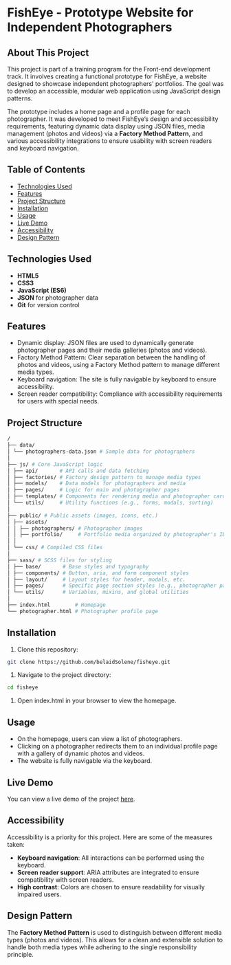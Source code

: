# FishEye - Prototype Website for Independent Photographers

## About This Project

This project is part of a training program for the Front-end development track. It involves creating a functional prototype for FishEye, a website designed to showcase independent photographers' portfolios. The goal was to develop an accessible, modular web application using JavaScript design patterns.

The prototype includes a home page and a profile page for each photographer. It was developed to meet FishEye’s design and accessibility requirements, featuring dynamic data display using JSON files, media management (photos and videos) via a **Factory Method Pattern**, and various accessibility integrations to ensure usability with screen readers and keyboard navigation.

## Table of Contents

- [Technologies Used](#technologies-used)
- [Features](#features)
- [Project Structure](#project-structure)
- [Installation](#installation)
- [Usage](#usage)
- [Live Demo](#live-demo)
- [Accessibility](#accessibility)
- [Design Pattern](#design-pattern)

## Technologies Used

- **HTML5**
- **CSS3**
- **JavaScript (ES6)**
- **JSON** for photographer data
- **Git** for version control

## Features
- Dynamic display: JSON files are used to dynamically generate photographer pages and their media galleries (photos and videos).
- Factory Method Pattern: Clear separation between the handling of photos and videos, using a Factory Method pattern to manage different media types.
- Keyboard navigation: The site is fully navigable by keyboard to ensure accessibility.
- Screen reader compatibility: Compliance with accessibility requirements for users with special needs.

## Project Structure
```bash
/ 
├── data/
│ └── photographers-data.json # Sample data for photographers 
│
├── js/ # Core JavaScript logic 
│ ├── api/       # API calls and data fetching 
│ ├── factories/ # Factory design pattern to manage media types 
│ ├── models/    # Data models for photographers and media 
│ ├── pages/     # Logic for main and photographer pages 
│ ├── templates/ # Components for rendering media and photographer cards 
│ └── utils/     # Utility functions (e.g., forms, modals, sorting) 
│
├── public/ # Public assets (images, icons, etc.) 
│ ├── assets/ 
│ │ ├── photographers/ # Photographer images 
│ │ ├── portfolio/     # Portfolio media organized by photographer's ID (photos and videos) 
│ │
│ └── css/ # Compiled CSS files 
│
├── sass/ # SCSS files for styling 
│ ├── base/       # Base styles and typography 
│ ├── components/ # Button, aria, and form component styles 
│ ├── layout/     # Layout styles for header, modals, etc. 
│ ├── pages/      # Specific page section styles (e.g., photographer page) 
│ └── utils/      # Variables, mixins, and global utilities 
│
├── index.html        # Homepage 
└── photographer.html # Photographer profile page

```

## Installation

1. Clone this repository:
```bash
git clone https://github.com/belaidSolene/fisheye.git
```

1. Navigate to the project directory:
```bash
cd fisheye
```

1. Open index.html in your browser to view the homepage.

## Usage
- On the homepage, users can view a list of photographers.
- Clicking on a photographer redirects them to an individual profile page with a gallery of dynamic photos and videos.
- The website is fully navigable via the keyboard.

## Live Demo

You can view a live demo of the project [here](https://belaidsolene.github.io/fisheye/index.html).


## Accessibility
Accessibility is a priority for this project. Here are some of the measures taken:

- **Keyboard navigation**: All interactions can be performed using the keyboard.
- **Screen reader support**: ARIA attributes are integrated to ensure compatibility with screen readers.
- **High contrast**: Colors are chosen to ensure readability for visually impaired users.

## Design Pattern
The **Factory Method Pattern** is used to distinguish between different media types (photos and videos). This allows for a clean and extensible solution to handle both media types while adhering to the single responsibility principle.

